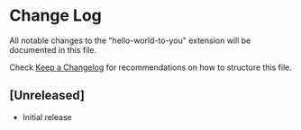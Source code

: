 # Change Log

All notable changes to the "hello-world-to-you" extension will be documented in this file.

Check [Keep a Changelog](http://keepachangelog.com/) for recommendations on how to structure this file.

## [Unreleased]

- Initial release